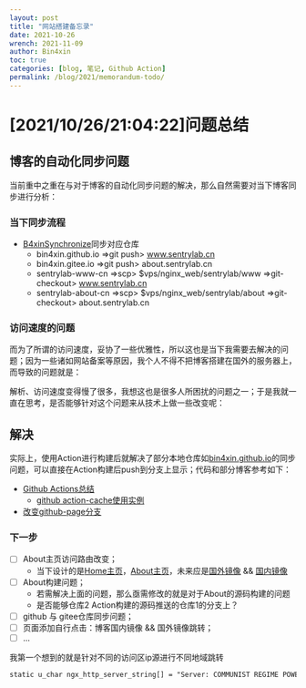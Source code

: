 ```yaml
---
layout: post
title: "网站搭建备忘录"
date: 2021-10-26
wrench: 2021-11-09
author: Bin4xin
toc: true
categories: [blog, 笔记, Github Action]
permalink: /blog/2021/memorandum-todo/
---
```


# [2021/10/26/21:04:22]问题总结

## 博客的自动化同步问题

当前重中之重在与对于博客的自动化同步问题的解决，那么自然需要对当下博客同步进行分析：

### 当下同步流程

- [B4xinSynchronize]({{site.githubAccess}}/B4xinSynchronize)同步对应仓库
	- bin4xin.github.io  =>git push> www.sentrylab.cn
	- bin4xin.gitee.io   =>git push> about.sentrylab.cn
	- sentrylab-www-cn   =>scp> $vps/nginx_web/sentrylab/www   =>git-checkout> www.sentrylab.cn
	- sentrylab-about-cn =>scp> $vps/nginx_web/sentrylab/about =>git-checkout> about.sentrylab.cn

### 访问速度的问题

而为了所谓的访问速度，妥协了一些优雅性，所以这也是当下我需要去解决的问题；因为一些诸如网站备案等原因，我个人不得不把博客搭建在国外的服务器上，而导致的问题就是：

解析、访问速度变得慢了很多，我想这也是很多人所困扰的问题之一；于是我就一直在思考，是否能够针对这个问题来从技术上做一些改变呢：


## 解决

实际上，使用Action进行构建后就解决了部分本地仓库如[bin4xin.github.io]({{site.githubAccess}}/bin4xin.github.io)的同步问题，可以直接在Action构建后push到分支上显示；代码和部分博客参考如下：

- [Github Actions总结](https://jasonkayzk.github.io/2020/08/28/Github-Actions%E6%80%BB%E7%BB%93/)
    - [github action-cache使用实例](https://raw.githubusercontent.com/ustclug/website/master/.github/workflows/build.yml)
- [改变github-page分支](https://stackoverflow.com/questions/14040754/deleting-remote-master-branch-refused-due-to-being-the-current-branch)


### 下一步

- [ ] About主页访问路由改变；
    - 当下设计的是[Home主页]({{site.githubIO}})，[About主页]({{site.giteeIO}})，未来应是[国外镜像]({{site.githubIO}}/about) && [国内镜像]({{site.giteeIO}}/about)
- [ ] About构建问题；
    - 若需解决上面的问题，那么亟需修改的就是对于About的源码构建的问题
    - 是否能够仓库2 Action构建的源码推送的仓库1的分支上？
- [ ] github 与 gitee仓库同步问题；
- [ ] 页面添加自行点击：博客国内镜像 && 国外镜像跳转；
- [ ] ...

我第一个想到的就是针对不同的访问区ip源进行不同地域跳转

```xml
static u_char ngx_http_server_string[] = "Server: COMMUNIST REGIME POWER SUPREME" CRLF;
```